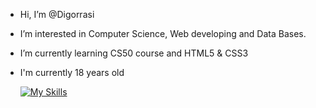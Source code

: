 - Hi, I’m @Digorrasi
- I’m interested in Computer Science, Web developing and Data Bases.
- I’m currently learning CS50 course and HTML5 & CSS3
- I'm currently 18 years old

  [![My Skills](https://skillicons.dev/icons?i=js,html,css)](https://skillicons.dev)
<!---
Digorrasi/Digorrasi is a ✨ special ✨ repository because its `README.md` (this file) appears on your GitHub profile.
You can click the Preview link to take a look at your changes.
--->
